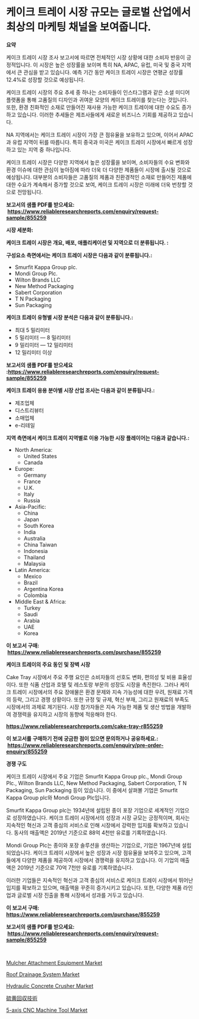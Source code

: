 <p><h1>케이크 트레이 시장 규모는 글로벌 산업에서 최상의 마케팅 채널을 보여줍니다.</h1></p><p><strong>요약</strong></p>
<p><p>케이크 트레이 시장 조사 보고서에 따르면 전체적인 시장 상황에 대한 소비자 반응이 긍정적입니다. 이 시장은 높은 성장률을 보이며 특히 NA, APAC, 유럽, 미국 및 중국 지역에서 큰 관심을 받고 있습니다. 예측 기간 동안 케이크 트레이 시장은 연평균 성장률 12.4%로 성장할 것으로 예상됩니다.</p><p>케이크 트레이 시장의 주요 추세 중 하나는 소비자들이 인스타그램과 같은 소셜 미디어 플랫폼을 통해 고품질의 디자인과 귀여운 모양의 케이크 트레이를 찾는다는 것입니다. 또한, 환경 친화적인 소재로 만들어진 재사용 가능한 케이크 트레이에 대한 수요도 증가하고 있습니다. 이러한 추세들은 제조사들에게 새로운 비즈니스 기회를 제공하고 있습니다.</p><p>NA 지역에서는 케이크 트레이 시장이 가장 큰 점유율을 보유하고 있으며, 이어서 APAC과 유럽 지역이 뒤를 따릅니다. 특히 중국과 미국은 케이크 트레이 시장에서 빠르게 성장하고 있는 지역 중 하나입니다.</p><p>케이크 트레이 시장은 다양한 지역에서 높은 성장률을 보이며, 소비자들의 수요 변화와 환경 이슈에 대한 관심이 높아짐에 따라 더욱 더 다양한 제품들이 시장에 출시될 것으로 예상됩니다. 대부분의 소비자들은 고품질의 제품과 친환경적인 소재로 만들어진 제품에 대한 수요가 계속해서 증가할 것으로 보여, 케이크 트레이 시장은 미래에 더욱 번창할 것으로 전망됩니다.</p></p>
<p><strong>보고서의 샘플 PDF를 받으세요: &nbsp;<a href="https://www.reliableresearchreports.com/enquiry/request-sample/855259">https://www.reliableresearchreports.com/enquiry/request-sample/855259</a></strong></p>
<p><strong>시장 세분화:</strong></p>
<p><strong> 케이크 트레이 시장은 개요, 배포, 애플리케이션 및 지역으로 더 분류됩니다. :</strong></p>
<p><strong>구성요소 측면에서는 케이크 트레이 시장은 다음과 같이 분류됩니다.:</strong></p>
<p><ul><li>Smurfit Kappa Group plc.</li><li>Mondi Group Plc.</li><li>Wilton Brands LLC</li><li>New Method Packaging</li><li>Sabert Corporation</li><li>T N Packaging</li><li>Sun Packaging</li></ul></p>
<p><strong> 케이크 트레이 유형별 시장 분석은 다음과 같이 분류됩니다.:</strong></p>
<p><ul><li>최대 5 밀리미터</li><li>5 밀리미터 — 8 밀리미터</li><li>9 밀리미터 — 12 밀리미터</li><li>12 밀리미터 이상</li></ul></p>
<p><strong>보고서의 샘플 PDF를 받으세요 :<a href="https://www.reliableresearchreports.com/enquiry/request-sample/855259">https://www.reliableresearchreports.com/enquiry/request-sample/855259</a></strong></p>
<p><strong> 케이크 트레이 응용 분야별 시장 산업 조사는 다음과 같이 분류됩니다.:</strong></p>
<p><ul><li>제조업체</li><li>디스트리뷰터</li><li>소매업체 </li><li>e-리테일</li></ul></p>
<p><strong>지역 측면에서 케이크 트레이 지역별로 이용 가능한 시장 플레이어는 다음과 같습니다.:</strong></p>
<p><ul>
    <li>
        North America:
        <ul>
            <li>United States</li>
            <li>Canada</li>
        </ul>
    </li>
    <li>
        Europe:
        <ul>
            <li>Germany</li>
            <li>France</li>
            <li>U.K.</li>
            <li>Italy</li>
            <li>Russia</li>
        </ul>
    </li>
    <li>
        Asia-Pacific:
        <ul>
            <li>China</li>
            <li>Japan</li>
            <li>South Korea</li>
            <li>India</li>
            <li>Australia</li>
            <li>China Taiwan</li>
            <li>Indonesia</li>
            <li>Thailand</li>
            <li>Malaysia</li>
        </ul>
    </li>
    <li>
        Latin America:
        <ul>
            <li>Mexico</li>
            <li>Brazil</li>
            <li>Argentina Korea</li>
            <li>Colombia</li>
        </ul>
    </li>
    <li>
        Middle East & Africa:
        <ul>
            <li>Turkey</li>
            <li>Saudi</li>
            <li>Arabia</li>
            <li>UAE</li>
            <li>Korea</li>
        </ul>
    </li>
    </ul></p>
<p><strong>이 보고서 구매: &nbsp;<a href="https://www.reliableresearchreports.com/purchase/855259">https://www.reliableresearchreports.com/purchase/855259</a></strong></p>
<p><strong>케이크 트레이의 주요 동인 및 장벽 시장</strong></p>
<p><p>Cake Tray 시장에서 주요 주행 요인은 소비자들의 선호도 변화, 편의성 및 비용 효율성이다. 또한 식품 산업과 호텔 및 레스토랑 부문의 성장도 시장을 촉진한다. 그러나 케이크 트레이 시장에서의 주요 장애물은 환경 문제와 지속 가능성에 대한 우려, 원재료 가격의 등락, 그리고 경쟁 상황이다. 또한 규정 및 규제, 혁신 부재, 그리고 원재료의 부족도 시장에서의 과제로 제기된다. 시장 참가자들은 지속 가능한 제품 및 생산 방법을 개발하여 경쟁력을 유지하고 시장의 동향에 적응해야 한다.</p></p>
<p><strong><a href="https://www.reliableresearchreports.com/cake-tray-r855259">https://www.reliableresearchreports.com/cake-tray-r855259</a></strong></p>
<p><strong>이 보고서를 구매하기 전에 궁금한 점이 있으면 문의하거나 공유하세요.: &nbsp;<a href="https://www.reliableresearchreports.com/enquiry/pre-order-enquiry/855259">https://www.reliableresearchreports.com/enquiry/pre-order-enquiry/855259</a></strong></p>
<p><strong>경쟁 구도</strong></p>
<p><p>케이크 트레이 시장에서 주요 기업은 Smurfit Kappa Group plc., Mondi Group Plc., Wilton Brands LLC, New Method Packaging, Sabert Corporation, T N Packaging, Sun Packaging 등이 있습니다. 이 중에서 살펴볼 기업은 Smurfit Kappa Group plc와 Mondi Group Plc입니다.</p><p>Smurfit Kappa Group plc는 1934년에 설립된 종이 포장 기업으로 세계적인 기업으로 성장하였습니다. 케이크 트레이 시장에서의 성장과 시장 규모는 긍정적이며, 회사는 지속적인 혁신과 고객 중심의 서비스로 인해 시장에서 강력한 입지를 확보하고 있습니다. 동사의 매출액은 2019년 기준으로 88억 4천만 유로를 기록하였습니다.</p><p>Mondi Group Plc는 종이와 포장 솔루션을 생산하는 기업으로, 기업은 1967년에 설립되었습니다. 케이크 트레이 시장에서 높은 성장과 시장 점유율을 보여주고 있으며, 고객들에게 다양한 제품을 제공하여 시장에서 경쟁력을 유지하고 있습니다. 이 기업의 매출액은 2019년 기준으로 70억 7천만 유로를 기록하였습니다.</p><p>이러한 기업들은 지속적인 혁신과 고객 중심의 서비스로 케이크 트레이 시장에서 뛰어난 입지를 확보하고 있으며, 매출액을 꾸준히 증가시키고 있습니다. 또한, 다양한 제품 라인업과 글로벌 시장 진출을 통해 시장에서 성과를 거두고 있습니다.</p></p>
<p><strong>이 보고서 구매: &nbsp; <a href="https://www.reliableresearchreports.com/purchase/855259">https://www.reliableresearchreports.com/purchase/855259</a></strong></p>
<p><strong>보고서의 샘플 PDF를 받으세요: &nbsp;<a href="https://www.reliableresearchreports.com/enquiry/request-sample/855259">https://www.reliableresearchreports.com/enquiry/request-sample/855259</a></strong><strong></strong></p>
<p>&nbsp;</p>
<p><p><a href="https://www.linkedin.com/pulse/mulcher-attachment-equipment-market-key-successful-business-axlef?trackingId=dwBEB0Qqg%2FNFcSA%2BDMQe5Q%3D%3D">Mulcher Attachment Equipment Market</a></p><p><a href="https://github.com/lataunyatinikmelvin59ilbd0dv/Market-Research-Report-List-2/blob/main/roof-drainage-system-market.md">Roof Drainage System Market</a></p><p><a href="https://github.com/pgtimber/Market-Research-Report-List-2/blob/main/hydraulic-concrete-crusher-market.md">Hydraulic Concrete Crusher Market</a></p><p><a href="https://github.com/SantosDicki04/Market-Research-Report-List-1/blob/main/822133829789.md">硫黄回収技術</a></p><p><a href="https://www.linkedin.com/pulse/5-axis-cnc-machine-tool-market-competitive-analysis-trends-yp8zf?trackingId=j8uwvqhUfsjixk%2BbKySBaA%3D%3D">5-axis CNC Machine Tool Market</a></p></p>